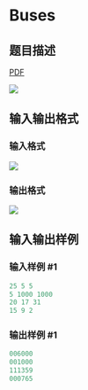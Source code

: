 # Buses

## 题目描述

[problemUrl]: https://uva.onlinejudge.org/index.php?option=com_onlinejudge&Itemid=8&category=602&page=show_problem&problem=4382

[PDF](https://uva.onlinejudge.org/external/126/p12653.pdf)

![](https://cdn.luogu.com.cn/upload/vjudge_pic/UVA12653/988a8981307ad4f4499db328ff6377d3fa68afe8.png)

## 输入输出格式

### 输入格式

![](https://cdn.luogu.com.cn/upload/vjudge_pic/UVA12653/222cde5893c4e009c91b987101ce88b2fb0e0022.png)

### 输出格式

![](https://cdn.luogu.com.cn/upload/vjudge_pic/UVA12653/bd3656ff73cd10390f2d6cfbdca7917ab4b04fea.png)

## 输入输出样例

### 输入样例 #1

```cpp
25 5 5
5 1000 1000
20 17 31
15 9 2
```


### 输出样例 #1

```cpp
006000
001000
111359
000765
```


